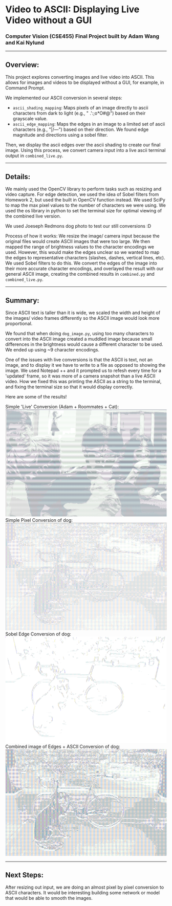 # Video to ASCII: Displaying Live Video without a GUI
### Computer Vision (CSE455) Final Project built by Adam Wang and Kai Nylund

---
## Overview:
This project explores converting images and live video into ASCII. This allows for images and videos to be displayed without a GUI, for example, in Command Prompt.

We implemented our ASCII conversion in several steps:

- `ascii_shading_mapping`: Maps pixels of an image directly to ascii characters from dark to light (e.g., " .\':;o*O#@") based on their grayscale value.
- `ascii_edge_mapping`: Maps the edges in an image to a limited set of ascii characters (e.g., "|/—\") based on their direction. We found edge magnitude and directions using a sobel filter.

Then, we display the ascii edges over the ascii shading to create our final image. Using this process, we convert camera input into a live ascii terminal output in `combined_live.py`.

---
## Details:
We mainly used the OpenCV library to perform tasks such as resizing and video capture. For edge detection, we used the idea of Sobel filters from Homework 2, but used the built in OpenCV function instead. We used SciPy to map the max pixel values to the number of characters we were using. We used the os library in python to set the terminal size for optimal viewing of the combined live version.

We used Joeseph Redmons dog photo to test our still conversions :D

Process of how it works: We resize the image/ camera input because the original files would create ASCII images that were too large. We then mapped the range of brightness values to the character encodings we used. However, this would make the edges unclear so we wanted to map the edges to representative characters (slashes, dashes, vertical lines, etc). We used Sobel filters to do this. We convert the edges of the image into their more accurate character encodings, and overlayed the result with our general ASCII image, creating the combined results in `combined.py` and `combined_live.py`.

---

## Summary:
Since ASCII text is taller than it is wide, we scaled the width and height of the images/ video frames differently so the ASCII image would look more proportional.


We found that when doing `dog_image.py`, using too many characters to convert into the ASCII image created a muddled image because small differences in the brightness would cause a different character to be used. We ended up using ~9 character encodings.

One of the issues with live conversions is that the ASCII is text, not an image, and to display it we have to write to a file as opposed to showing the image. We used Notepad ++ and it prompted us to refesh every time for a 'updated' frame, so it was more of a camera snapshot than a live ASCII video. How we fixed this was printing the ASCII as a string to the terminal, and fixing the terminal size so that it would display correctly.

Here are some of the results!

Simple 'Live' Conversion (Adam + Roommates + Cat):
![Simple Live Conversion Image](./imgs/epic_live.conversion.png)
Simple Pixel Conversion of dog:
![Simple Pixel Dog Image](./imgs/ascii_dog.png)
Sobel Edge Conversion of dog:
![Sobel Edge Conversion Image](./imgs/ascii_dog_edges.png)
Combined image of Edges + ASCII Conversion of dog:
![Live ASCII Conversion Image](./imgs/combined.png)


---

## Next Steps:
After resizing out input, we are doing an almost pixel by pixel conversion to ASCII characters. It would be interesting building some network or model that would be able to smooth the images.